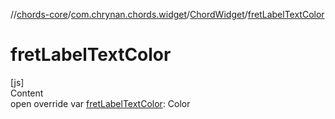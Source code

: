 //[chords-core](../../../index.md)/[com.chrynan.chords.widget](../index.md)/[ChordWidget](index.md)/[fretLabelTextColor](fret-label-text-color.md)



# fretLabelTextColor  
[js]  
Content  
open override var [fretLabelTextColor](fret-label-text-color.md): Color  



